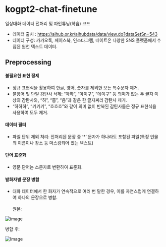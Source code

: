 # kogpt2-chat-finetune
일상대화 데이터 전처리 및 파인튜닝(학습) 코드
- 데이터 출처 : https://aihub.or.kr/aihubdata/data/view.do?dataSetSn=543
- 데이터 구성: 카카오톡, 페이스북, 인스타그램, 네이트온 다양한 SNS 플랫폼에서 수집된 원천 텍스트 데이터.
## Preprocessing
#### 불필요한 표현 정제
- 정규 표현식을 활용하여 한글, 영어, 숫자를 제외한 모든 특수문자 제거.
- 불용어 및 단일 감탄사 삭제: “아하”, “아이구”, “에이구” 등 의미가 없는 두 글자 이상의 감탄사와, “하”, “흠”, “음”과 같은 한 글자짜리 감탄사 제거.
- “하하하”, “키키키”, “흐흐흐”와 같이 의미 없이 반복된 감탄사들은 정규 표현식을 사용하여 모두 제거.
#### 데이터 필터
- 파일 단위 제외 처리: 전처리된 문장 중 ‘*’ 문자가 하나라도 포함된 파일(특정 인물의 이름이나 장소 등 마스킹되어 있는 텍스트)
#### 단어 표준화
- 영문 단어는 소문자로 변환하여 표준화.
#### 발화자별 문장 병합
- 대화 데이터에서 한 화자가 연속적으로 여러 번 말한 경우, 이를 자연스럽게 연결하여 하나의 문장으로 병합.<br><br>
원본:

![image](https://github.com/user-attachments/assets/ce1e4c8a-bcd5-4be1-b6a7-a297a8fb181a)

병합 후:


![Image](https://github.com/user-attachments/assets/d354113c-3761-41f9-9ee9-e672b9e2c023)

